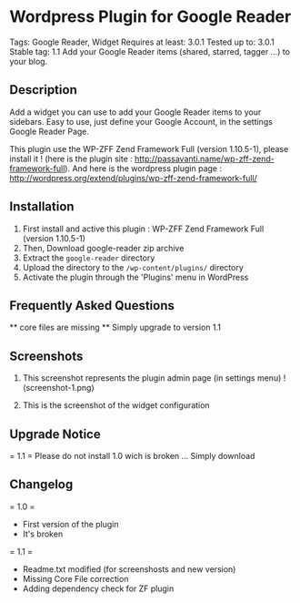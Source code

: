 Wordpress Plugin for Google Reader
=================================

Tags: Google Reader, Widget
Requires at least: 3.0.1
Tested up to: 3.0.1
Stable tag: 1.1
Add your Google Reader items (shared, starred, tagger ...) to your blog. 

Description
-----------

Add a widget you can use to add your Google Reader items to your sidebars.
Easy to use, just define your Google Account, in the settings Google Reader Page.

This plugin use the WP-ZFF Zend Framework Full (version 1.10.5-1), please install it !
(here is the plugin site : http://passavanti.name/wp-zff-zend-framework-full). And  here is the wordpress plugin page :  http://wordpress.org/extend/plugins/wp-zff-zend-framework-full/


Installation
------------

1. First install and active this plugin :  WP-ZFF Zend Framework Full (version 1.10.5-1) 
1. Then, Download google-reader zip archive
1. Extract the `google-reader` directory
1. Upload the directory to the `/wp-content/plugins/` directory
1. Activate the plugin through the 'Plugins' menu in WordPress

Frequently Asked Questions
--------------------------

** core files are missing ** 
Simply upgrade to version 1.1

Screenshots
-----------

1. This screenshot represents the plugin admin page (in settings menu) 
  !(screenshot-1.png)

2. This is the screenshot of the widget configuration 

Upgrade Notice
--------------

= 1.1 = 
Please do not install 1.0 wich is broken ... Simply download  


Changelog
---------

= 1.0 =
* First version of the plugin
* It's broken

= 1.1 =
* Readme.txt modified (for screenshosts and new version)
* Missing Core File correction
* Adding dependency check for ZF plugin
